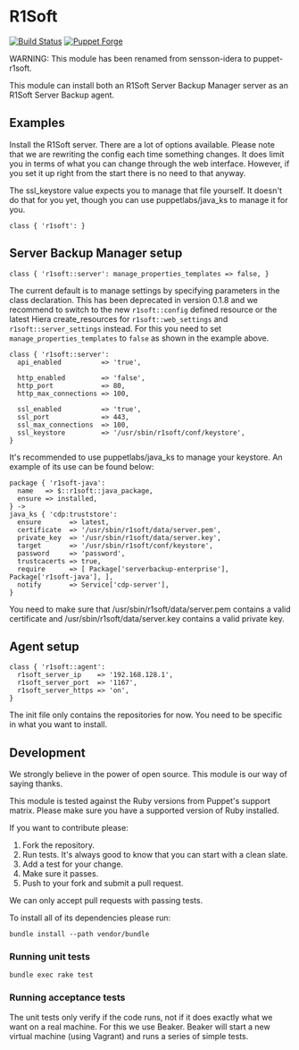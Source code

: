 # R1Soft

[![Build Status](https://travis-ci.org/sensson/puppet-r1soft.svg?branch=master)](https://travis-ci.org/sensson/puppet-r1soft) [![Puppet Forge](https://img.shields.io/puppetforge/v/sensson/r1soft.svg?maxAge=2592000?style=plastic)](https://forge.puppet.com/sensson/r1soft)

WARNING: This module has been renamed from sensson-idera to puppet-r1soft.

This module can install both an R1Soft Server Backup Manager server as an
R1Soft Server Backup agent.

## Examples

Install the R1Soft server. There are a lot of options available. Please note
that we are rewriting the config each time something changes. It does limit
you in terms of what you can change through the web interface. However, if
you set it up right from the start there is no need to that anyway.

The ssl_keystore value expects you to manage that file yourself. It doesn't
do that for you yet, though you can use puppetlabs/java_ks to manage it for
you.

```
class { 'r1soft': }
```

## Server Backup Manager setup

```
class { 'r1soft::server': manage_properties_templates => false, }
```

The current default is to manage settings by specifying parameters in the
class declaration. This has been deprecated in version 0.1.8 and we recommend
to switch to the new `r1soft::config` defined resource or the latest Hiera
create_resources for `r1soft::web_settings` and `r1soft::server_settings`
instead. For this you need to set `manage_properties_templates` to `false`
as shown in the example above.

```
class { 'r1soft::server':
  api_enabled          => 'true',

  http_enabled         => 'false',
  http_port            => 80,
  http_max_connections => 100,

  ssl_enabled          => 'true',
  ssl_port             => 443,
  ssl_max_connections  => 100,
  ssl_keystore         => '/usr/sbin/r1soft/conf/keystore',
}
```

It's recommended to use puppetlabs/java_ks to manage your keystore. An
example of its use can be found below:

```
package { 'r1soft-java':
  name   => $::r1soft::java_package,
  ensure => installed,
} ->
java_ks { 'cdp:truststore':
  ensure       => latest,
  certificate  => '/usr/sbin/r1soft/data/server.pem',
  private_key  => '/usr/sbin/r1soft/data/server.key',
  target       => '/usr/sbin/r1soft/conf/keystore',
  password     => 'password',
  trustcacerts => true,
  require      => [ Package['serverbackup-enterprise'], Package['r1soft-java'], ],
  notify       => Service['cdp-server'],
}
```

You need to make sure that /usr/sbin/r1soft/data/server.pem contains a valid
certificate and /usr/sbin/r1soft/data/server.key contains a valid private key.

## Agent setup

```
class { 'r1soft::agent':
  r1soft_server_ip    => '192.168.128.1',
  r1soft_server_port  => '1167',
  r1soft_server_https => 'on',
}
```

The init file only contains the repositories for now. You need to be specific
in what you want to install.

## Development

We strongly believe in the power of open source. This module is our way
of saying thanks.

This module is tested against the Ruby versions from Puppet's support
matrix. Please make sure you have a supported version of Ruby installed.

If you want to contribute please:

1. Fork the repository.
2. Run tests. It's always good to know that you can start with a clean slate.
3. Add a test for your change.
4. Make sure it passes.
5. Push to your fork and submit a pull request.

We can only accept pull requests with passing tests.

To install all of its dependencies please run:

```
bundle install --path vendor/bundle
```

### Running unit tests

```
bundle exec rake test
```

### Running acceptance tests

The unit tests only verify if the code runs, not if it does exactly
what we want on a real machine. For this we use Beaker. Beaker will
start a new virtual machine (using Vagrant) and runs a series of
simple tests.
